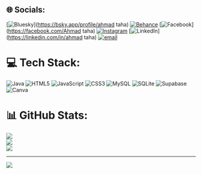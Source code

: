 
## 🌐 Socials:
[![Bluesky](https://img.shields.io/badge/bluesky-0285FF?style=for-the-badge&logo=bluesky&logoColor=%23FFFFFF)](https://bsky.app/profile/ahmad taha) [![Behance](https://img.shields.io/badge/Behance-1769ff?logo=behance&logoColor=white)](https://behance.net/ahmadTaha) [![Facebook](https://img.shields.io/badge/Facebook-%231877F2.svg?logo=Facebook&logoColor=white)](https://facebook.com/Ahmad taha) [![Instagram](https://img.shields.io/badge/Instagram-%23E4405F.svg?logo=Instagram&logoColor=white)](https://instagram.com/ahmadd.taha) [![LinkedIn](https://img.shields.io/badge/LinkedIn-%230077B5.svg?logo=linkedin&logoColor=white)](https://linkedin.com/in/ahmad taha) [![email](https://img.shields.io/badge/Email-D14836?logo=gmail&logoColor=white)](mailto:ahmadtaha20031@gmail.com) 

# 💻 Tech Stack:
![Java](https://img.shields.io/badge/java-%23ED8B00.svg?style=for-the-badge&logo=openjdk&logoColor=white) ![HTML5](https://img.shields.io/badge/html5-%23E34F26.svg?style=for-the-badge&logo=html5&logoColor=white) ![JavaScript](https://img.shields.io/badge/javascript-%23323330.svg?style=for-the-badge&logo=javascript&logoColor=%23F7DF1E) ![CSS3](https://img.shields.io/badge/css3-%231572B6.svg?style=for-the-badge&logo=css3&logoColor=white) ![MySQL](https://img.shields.io/badge/mysql-4479A1.svg?style=for-the-badge&logo=mysql&logoColor=white) ![SQLite](https://img.shields.io/badge/sqlite-%2307405e.svg?style=for-the-badge&logo=sqlite&logoColor=white) ![Supabase](https://img.shields.io/badge/Supabase-3ECF8E?style=for-the-badge&logo=supabase&logoColor=white) ![Canva](https://img.shields.io/badge/Canva-%2300C4CC.svg?style=for-the-badge&logo=Canva&logoColor=white)
# 📊 GitHub Stats:
![](https://github-readme-stats.vercel.app/api?username=ahmadTaha&theme=dark&hide_border=false&include_all_commits=false&count_private=false)<br/>
![](https://nirzak-streak-stats.vercel.app/?user=ahmadTaha&theme=dark&hide_border=false)<br/>
![](https://github-readme-stats.vercel.app/api/top-langs/?username=ahmadTaha&theme=dark&hide_border=false&include_all_commits=false&count_private=false&layout=compact)

---
[![](https://visitcount.itsvg.in/api?id=ahmadTaha&icon=0&color=0)](https://visitcount.itsvg.in)

<!-- Proudly created with GPRM ( https://gprm.itsvg.in ) -->
